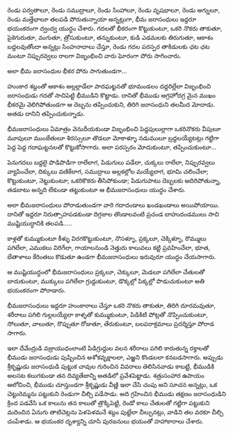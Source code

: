 ﻿రెండు పర్వతాలూ, రెండు సముద్రాలూ, రెండు సింహాలూ, రెండు వృషభాలూ, రెండు అగ్నులూ, రెండు మత్తేభాలూ తలపడి పోరుతున్నాయా అన్నట్లుగా, భీమ జరాసంధులు ఇద్దరూ భయంకరంగా ద్వంద్వ యుద్ధం చేశారు. గదలతో భీకరంగా కొట్టుకుంటూ, ఒకరి నొకరు తాకుతూ, పైకెగురుతూ, వంగుతూ, త్రోసుకుంటూ, తన్నుకుంటూ, కుడి ఎడమలకు తిరుగుతూ, ఆకాశం బద్దలవుతోందా అన్నట్లు సింహనాదాలు చేస్తూ, రెండు గదల పరస్పర తాకిడులకు ఛట ఛట మంటూ నిప్పురవ్వలు రాలగా విజృంభించి వారు ఘోరంగా పోరు సాగించారు. 

అలా భీమ జరాసంధుల భీకర పోరు సాగుతుండగా... 

హుంకార శబ్దంతో ఆకాశం అల్లల్లాడేలా పాదఘట్టనతో భూమండలం దద్దరిల్లేలా విజృంభించి జరాసంధుడు గదతో సాచిపెట్టి భీముడిని కొట్టాడు. దానితో భీముడు ఆగ్రహోదగ్ర మైన ముఖం భీకరమై వెలిగిపోతుండగా ఆ దెబ్బను తప్పించుకుని, తిరిగి జరాసంధుని తలమీద మోదాడు. అతడు దానిని తప్పించుకున్నాడు. 

భీమజరాసంధులు ఏమాత్రం వెనుదీయకుండా విజృంభించి పెద్దపులుల్లాగా ఒకరినొకరు వీపులూ మూపులూ ముంజేతులూ శిరస్సులూ తొడలూ మోకాళ్ళూ నడుములూ బ్రద్దలయ్యేటట్లు గట్టిగా పెద్ద పెద్ద గదాఘట్టనలతో కొట్టుకోసాగారు. అలా పరస్పరం మోదుకుంటూ, తప్పించుకుంటూ... 

పెనుగదలు బద్దలై పొడిపొడిగా రాలేలాగ, పిడుగులు పడేలా, చుక్కలు రాలేలా, నిప్పురవ్వలు వ్యాపించేలా, దిక్కులు వణికేలాగ, సముద్రాలు అల్లకల్లోల మయ్యేలాగ, భూమి చలించేలా; కొట్టుకుంటూ, నెట్టుకుంటూ; ఒకరికొకరు తీసిపోకుండా; పిడుగుపాటు దెబ్బలకు అదిరిపోతున్నా, తడబాటు అన్నది లేకుండా తట్టుకుంటూ ఆ భీమజరాసంధులు యుద్ధం చేశారు. 

అలా భీమజరాసంధులు పోరాడుతుండగా వారి గదాదండాలు ఖండఖండాలు అయిపోయాయి. దానితో ఇద్దరూ నిరుత్సాహపడకుండా దిగ్గజాల తొండాలవంటి ప్రచండ బాహుదండములు సాచి ముష్టియుద్ధానికి తలపడి..... 

కాళ్లతో కుమ్ముకుంటూ కీళ్ళు విరగకొట్టుకుంటూ, నొసళ్ళూ, ప్రక్కలూ, చెక్కిళ్ళూ, రొమ్ములు పగిలేలా, ఎముకలు విరిగేలా, గాయాలనుండి నెత్తురు కాలువలు కట్టి ప్రవహించేలా, భూత, బేతాళాలు కేరింతలు కొడుతూ ఉండగా భీమజరాసంధులు ఇరువురూ యుద్ధం చేయసాగారు. 

ఆ ముష్టియుద్ధంలో భీమజరాసంధులు ప్రక్కలూ, చెక్కులూ, మెడలూ పగిలేలా చేతులతో బాదుకుంటూ, ముక్కులు పగిలేలా గ్రుద్దుకుంటూ, డొక్కల్లో పిక్కల్లో పొడుచుకుంటూ అతి భయంకరంగా పోరాడారు. 

భీమజరాసంధులు ఇద్దరూ హుంకారాలు చేస్తూ ఒకరి నొకరు తాకుతూ, తిరిగి దూరమవుతూ, శరీరాలు పగిలి గుల్లలయ్యేలా కాళ్ళతో కుమ్ముకుంటూ, పిడికిటి పోట్లతో నొప్పించుకుంటూ, సోలుతూ, వాలుతూ, రొప్పుతూ రోజుతూ, తేరుకుంటూ, బలపరాక్రమాలు ప్రదర్శిస్తూ పోరాడ సాగారు. 

ఇలా దేవేంద్రుడి వజ్రాయుధంలాంటి పిడిగ్రుద్దుల వలన శరీరాలు పగిలి కారుతున్న రక్తాలతో భీముడు జరాసంధుడు పుష్పించిన అశోకవృక్షాలలా, ఎఱ్ఱని కొండలలా కనబడసాగారు. అప్పుడు శ్రీకృష్ణుడు జరాసంధుడి పుట్టుక చావుల గురించిన వివరాలు తెలిసినవాడు కాబట్టి, భీముడికి అలసట కలుగకుండా తన దివ్యతేజాన్ని అతడిలో ప్రవేశపెట్టాడు. శత్రుసంహార ఉపాయం ఆలోచించి, భీముడు చూస్తుండగా శ్రీకృష్ణుడు వీణ్ణి ఇలా చేసి చంపు అని సూచన అన్నట్లు, ఒక చెట్టురెమ్మను పట్టుకుని రెండుగా చీల్చి పడేసాడు. అది గ్రహించిన భీముడు తక్షణం జరాసంధుడిని క్రింద పడవేసి ఒక కాలును తన కాలుతో త్రొక్కిపెట్టి, రెండో కాలు చేతులతో గట్టిగా పట్టుకుని మదించిన ఏనుగు తాటిచెట్లను పెళపెళమనే శబ్దం పుట్టేలా చీల్చునట్లు, వాడిని తల వరకూ చీల్చి చంపేశాడు. ఆ భయంకర దృశ్యాన్ని చూసి పురజనులు భయంతో హహాకారాలు చేశారు. 

